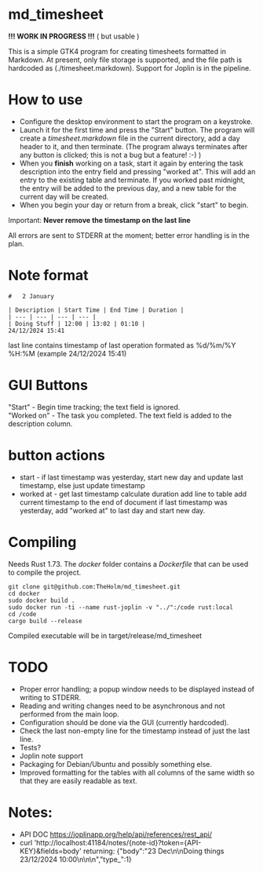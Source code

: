 # md_timesheet

**!!! WORK IN PROGRESS !!!** ( but usable )

This is a simple GTK4 program for creating timesheets formatted in Markdown. At present, only file storage is supported, and the file path is hardcoded as (./timesheet.markdown). Support for Joplin is in the pipeline.

# How to use

* Configure the desktop environment to start the program on a keystroke.
* Launch it for the first time and press the "Start" button. The program will create a *timesheet.markdown* file in the current directory, add a day header to it, and then terminate. (The program always terminates after any button is clicked; this is not a bug but a feature! :-) )
* When you **finish** working on a task, start it again by entering the task description into the entry field and pressing "worked at". This will add an entry to the existing table and terminate. If you worked past midnight, the entry will be added to the previous day, and a new table for the current day will be created.
* When you begin your day or return from a break, click "start" to begin.

Important: **Never remove the timestamp on the last line**

All errors are sent to STDERR at the moment; better error handling is in the plan.

# Note format

```text
#   2 January

| Description | Start Time | End Time | Duration |
| --- | --- | --- | --- |
| Doing Stuff | 12:00 | 13:02 | 01:10 |
24/12/2024 15:41
```

last line contains timestamp of last operation formated as  %d/%m/%Y %H:%M (example 24/12/2024 15:41)


# GUI Buttons  
"Start" - Begin time tracking; the text field is ignored.  
"Worked on" - The task you completed. The text field is added to the description column.  

# button actions

* start - if last timestamp was yesterday, start new day and update last timestamp, else just update timestamp
* worked at - get last timestamp calculate duration add line to table add current timestamp to the end of document
if last timestamp was yesterday, add "worked at" to last day and start new day.

# Compiling

Needs Rust 1.73. The *docker* folder contains a *Dockerfile* that can be used to compile the project.

```
git clone git@github.com:TheHolm/md_timesheet.git
cd docker
sudo docker build .
sudo docker run -ti --name rust-joplin -v "../":/code rust:local
cd /code
cargo build --release
```
Compiled executable will be in target/release/md_timesheet

# TODO

* Proper error handling; a popup window needs to be displayed instead of writing to STDERR.
* Reading and writing changes need to be asynchronous and not performed from the main loop.
* Configuration should be done via the GUI (currently hardcoded).
* Check the last non-empty line for the timestamp instead of just the last line.
* Tests?
* Joplin note support
* Packaging for Debian/Ubuntu and possibly something else.
* Improved formatting for the tables with all columns of the same width so that they are easily readable as text.

# Notes:
* API DOC https://joplinapp.org/help/api/references/rest_api/
* curl 'http://localhost:41184/notes/{note-id}?token={API-KEY}&fields=body'
    returning: {"body":"23 Dec\n\nDoing things 23/12/2024 10:00\\n\n\n","type_":1}
